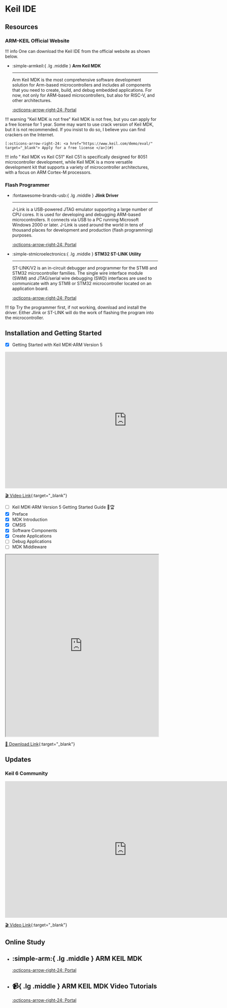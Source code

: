 # Keil IDE

## Resources

### ARM-KEIL Official Website
!!! info
    One can download the Keil IDE from the official website as shown below.

<div class="grid cards" markdown>

-  :simple-armkeil:{ .lg .middle } __Arm Keil MDK__

    ---

    Arm Keil MDK is the most comprehensive software development solution for Arm-based microcontrollers and includes all components that you need to create, build, and debug embedded applications. For now, not only for ARM-based microcontrollers, but also for RISC-V, and other architectures.

    [:octicons-arrow-right-24: <a href="https://www.keil.com/demo/eval/arm.htm" target="_blank"> Portal </a>](#)

</div>

!!! warning "Keil MDK is not free"
    Keil MDK is not free, but you can apply for a free license for 1 year. Some may want to use crack version of Keil MDK, but it is not recommended. If you insist to do so, I believe you can find crackers on the Internet.

    [:octicons-arrow-right-24: <a href="https://www.keil.com/demo/eval/" target="_blank"> Apply for a free license </a>](#)

!!! info " Keil MDK vs Keil C51"
    Keil C51 is specifically designed for 8051 microcontroller development, while Keil MDK is a more versatile development kit that supports a variety of microcontroller architectures, with a focus on ARM Cortex-M processors.

### Flash Programmer
<div class="grid cards" markdown>

-  :fontawesome-brands-usb:{ .lg .middle } __Jlink Driver__

    ---

    J-Link is a USB-powered JTAG emulator supporting a large number of CPU cores. It is used for developing and debugging ARM-based microcontrollers. It connects via USB to a PC running Microsoft Windows 2000 or later. J-Link is used around the world in tens of thousand places for development and production (flash programming) purposes.

    [:octicons-arrow-right-24: <a href="https://www.segger.com/downloads/jlink/" target="_blank"> Portal </a>](#)


-  :simple-stmicroelectronics:{ .lg .middle } __STM32 ST-LINK Utility__

    ---

    ST-LINK/V2 is an in-circuit debugger and programmer for the STM8 and STM32 microcontroller families. The single wire interface module (SWIM) and JTAG/serial wire debugging (SWD) interfaces are used to communicate with any STM8 or STM32 microcontroller located on an application board.

    [:octicons-arrow-right-24: <a href="https://www.st.com/en/development-tools/stsw-link004.html" target="_blank"> Portal </a>](#)

</div>

!!! tip
    Try the programmer first, if not working, download and install the driver. Either Jlink or ST-LINK will do the work of flashing the program into the microcontroller.

## Installation and Getting Started

- [x] Getting Started with Keil MDK-ARM Version 5

<iframe width="800" height="450" src="https://www.youtube.com/embed/d_O2tu5CMbQ" frameborder="0" allow="accelerometer; autoplay; clipboard-write; encrypted-media; gyroscope; picture-in-picture" allowfullscreen></iframe>

[🎬️ Video Link](https://www.youtube.com/embed/d_O2tu5CMbQ){:target="_blank"}

- [ ] Keil MDK-ARM Version 5 Getting Started Guide 🎯🏆
- [x] Preface 
- [x] MDK Introduction
- [x] CMSIS 
- [x] Software Components
- [x] Create Applications
- [ ] Debug Applications
- [ ] MDK Middleware

<iframe src="https://www.keil.com//support/man/docs/mdk_gs/gs_MDK5_5_en.pdf" width="100%" height="600px"></iframe>

[📄 Download Link](https://www.keil.com/support/man/docs/mdk_gs/){:target="_blank"}

## Updates

### Keil 6 Community

<iframe width="800" height="450" src="https://armkeil.blob.core.windows.net/developer/Files/videos/KeilMDK/MDK-CommunityIntro.mp4" frameborder="0" allow="accelerometer; clipboard-write; encrypted-media; gyroscope; picture-in-picture" allowfullscreen></iframe>

[🎬️ Video Link](https://armkeil.blob.core.windows.net/developer/Files/videos/KeilMDK/MDK-CommunityIntro.mp4){:target="_blank"}

## Online Study
<div class="grid cards" markdown>

-  :simple-arm:{ .lg .middle } __ARM KEIL MDK__
    ---

    [:octicons-arrow-right-24: <a href="https://developer.arm.com/Tools%20and%20Software/Keil%20MDK" target="_blank"> Portal </a>](#)

-  :video_camera:{ .lg .middle } __ARM KEIL MDK Video Tutorials__
    ---

    [:octicons-arrow-right-24: <a href="https://developer.arm.com/search#q=keil&f-navigationhierarchiescontenttype=Video%20Tutorial" target="_blank"> Portal </a>](#)

</div>
